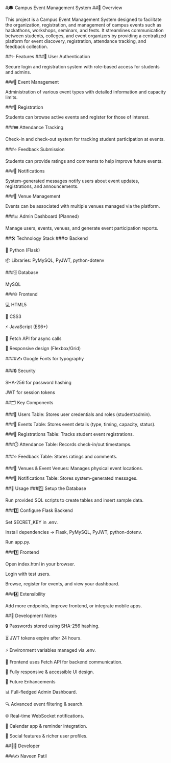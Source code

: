 #🎓 Campus Event Management System
##📌 Overview

This project is a Campus Event Management System designed to facilitate the organization, registration, and management of campus events such as hackathons, workshops, seminars, and fests. It streamlines communication between students, colleges, and event organizers by providing a centralized platform for event discovery, registration, attendance tracking, and feedback collection.

##✨ Features
###🔐 User Authentication

Secure login and registration system with role-based access for students and admins.

###📅 Event Management

Administration of various event types with detailed information and capacity limits.

###📝 Registration

Students can browse active events and register for those of interest.

###🎟️ Attendance Tracking

Check-in and check-out system for tracking student participation at events.

###⭐ Feedback Submission

Students can provide ratings and comments to help improve future events.

###🔔 Notifications

System-generated messages notify users about event updates, registrations, and announcements.

###🏫 Venue Management

Events can be associated with multiple venues managed via the platform.

###📊 Admin Dashboard (Planned)

Manage users, events, venues, and generate event participation reports.

##🛠️ Technology Stack
###⚙️ Backend

🐍 Python (Flask)

📦 Libraries: PyMySQL, PyJWT, python-dotenv

###🗄️ Database

MySQL

###🌐 Frontend

💻 HTML5

🎨 CSS3

⚡ JavaScript (ES6+)

📡 Fetch API for async calls

📱 Responsive design (Flexbox/Grid)

####✍️ Google Fonts for typography

###🔒 Security

SHA-256 for password hashing

JWT for session tokens

##🗂️ Key Components

###👤 Users Table:
Stores user credentials and roles (student/admin).

###🎉 Events Table: 
Stores event details (type, timing, capacity, status).

###📝 Registrations Table: 
Tracks student event registrations.

###⏱️ Attendance Table:
Records check-in/out timestamps.

###⭐ Feedback Table:
Stores ratings and comments.

###🏢 Venues & Event Venues: 
Manages physical event locations.

###📢 Notifications Table:
Stores system-generated messages.

##🚀 Usage
###1️⃣ Setup the Database

Run provided SQL scripts to create tables and insert sample data.

###2️⃣ Configure Flask Backend

Set SECRET_KEY in .env.

Install dependencies → Flask, PyMySQL, PyJWT, python-dotenv.

Run app.py.

###3️⃣ Frontend

Open index.html in your browser.

Login with test users.

Browse, register for events, and view your dashboard.

###4️⃣ Extensibility

Add more endpoints, improve frontend, or integrate mobile apps.

##📝 Development Notes

🔒 Passwords stored using SHA-256 hashing.

⏳ JWT tokens expire after 24 hours.

⚡ Environment variables managed via .env.

📡 Frontend uses Fetch API for backend communication.

📱 Fully responsive & accessible UI design.

🔮 Future Enhancements

📊 Full-fledged Admin Dashboard.

🔍 Advanced event filtering & search.

🌐 Real-time WebSocket notifications.

📅 Calendar app & reminder integration.

👫 Social features & richer user profiles.

##👨‍💻 Developer 

###✍️ Naveen Patil
